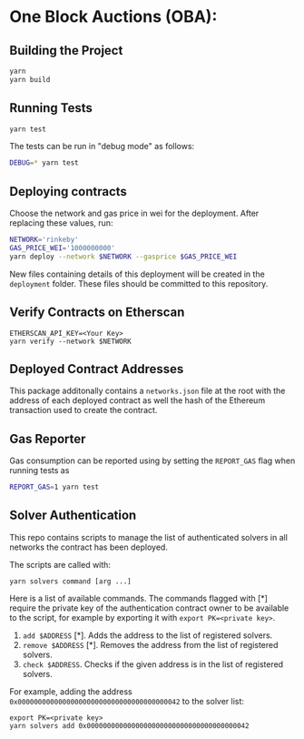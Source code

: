 # One Block Auctions (OBA):

## Building the Project

```sh
yarn
yarn build
```

## Running Tests

```sh
yarn test
```

The tests can be run in "debug mode" as follows:

```sh
DEBUG=* yarn test
```

## Deploying contracts

Choose the network and gas price in wei for the deployment.
After replacing these values, run:

```sh
NETWORK='rinkeby'
GAS_PRICE_WEI='1000000000'
yarn deploy --network $NETWORK --gasprice $GAS_PRICE_WEI
```

New files containing details of this deployment will be created in the `deployment` folder.
These files should be committed to this repository.

## Verify Contracts on Etherscan

```
ETHERSCAN_API_KEY=<Your Key>
yarn verify --network $NETWORK
```

## Deployed Contract Addresses

This package additonally contains a `networks.json` file at the root with the
address of each deployed contract as well the hash of the Ethereum transaction
used to create the contract.

## Gas Reporter

Gas consumption can be reported using by setting the `REPORT_GAS` flag when running tests as

```sh
REPORT_GAS=1 yarn test
```

## Solver Authentication

This repo contains scripts to manage the list of authenticated solvers in all networks the contract has been deployed.

The scripts are called with:

```
yarn solvers command [arg ...]
```

Here is a list of available commands.
The commands flagged with [*] require the private key of the authentication contract owner to be available to the script, for example by exporting it with
`export PK=<private key>`.

1. `add $ADDRESS` [*]. Adds the address to the list of registered solvers.
2. `remove $ADDRESS` [*]. Removes the address from the list of registered
   solvers.
3. `check $ADDRESS`. Checks if the given address is in the list of registered
   solvers.

For example, adding the address `0x0000000000000000000000000000000000000042` to
the solver list:

```
export PK=<private key>
yarn solvers add 0x0000000000000000000000000000000000000042
```

